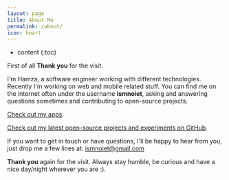 ```yaml
---
layout: page
title: About Me
permalink: /about/
icon: heart
---
```


* content
{:toc}

First of all **Thank you** for the visit.

I'm Hamza, a software engineer working with different technologies.
Recently I'm working on web and mobile related stuff.
You can find me on the internet often under the username **ismnoiet**, asking and answering questions sometimes and contributing to open-source projects.

[Check out my apps](/apps).

[Check out my latest open-source projects and experiments on GitHub](https://github.com/ismnoiet).

If you want to get in touch or have questions, I'll be happy to hear from you, just drop me a few lines at: ismnoiet@gmail.com

**Thank you** again for the visit. Always stay humble, be curious and have a nice day/night wherever you are :).


<!-- ## Comments

{% include comments.html %} -->
